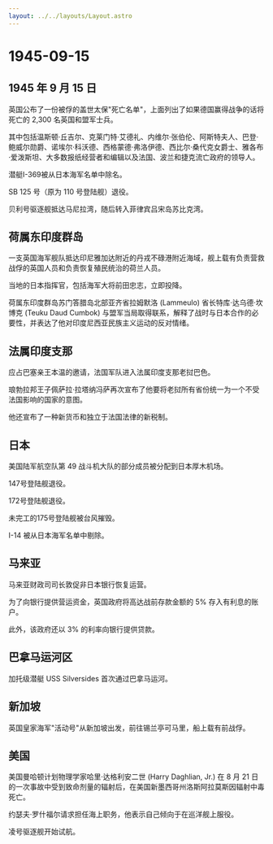 ```yaml
---
layout: ../../layouts/Layout.astro
---
```


# 1945-09-15

## 1945 年 9 月 15 日

英国公布了一份被俘的盖世太保"死亡名单"，上面列出了如果德国赢得战争的话将死亡的
2,300 名英国和盟军士兵。

其中包括温斯顿·丘吉尔、克莱门特·艾德礼、内维尔·张伯伦、阿斯特夫人、巴登·鲍威尔勋爵、诺埃尔·科沃德、西格蒙德·弗洛伊德、西比尔·桑代克女爵士、雅各布·爱泼斯坦、大多数报纸经营者和编辑以及法国、波兰和捷克流亡政府的领导人。

潜艇I-369被从日本海军名单中除名。

SB 125 号（原为 110 号登陆舰）退役。

贝利号驱逐舰抵达马尼拉湾，随后转入菲律宾吕宋岛苏比克湾。

## 荷属东印度群岛

一支英国海军舰队抵达印尼雅加达附近的丹戎不碌港附近海域，舰上载有负责营救战俘的英国人员和负责恢复殖民统治的荷兰人员。

当地的日本指挥官，包括海军大将前田忠志，立即投降。

荷属东印度群岛苏门答腊岛北部亚齐省拉姆默洛 (Lammeulo)
省长特库·达乌德·坎博克 (Teuku Daud Cumbok)
与盟军当局取得联系，解释了战时与日本合作的必要性，并表达了他对印度尼西亚民族主义运动的反对情绪。

## 法属印度支那

应占巴塞亲王本温的邀请，法国军队进入法属印度支那老挝巴色。

琅勃拉邦王子佩萨拉·拉塔纳冯萨再次宣布了他要将老挝所有省份统一为一个不受法国影响的国家的意图。

他还宣布了一种新货币和独立于法国法律的新税制。

## 日本

美国陆军航空队第 49 战斗机大队的部分成员被分配到日本厚木机场。

147号登陆舰退役。

172号登陆舰退役。

未完工的175号登陆舰被台风摧毁。

I-14 被从日本海军名单中剔除。

## 马来亚

马来亚财政司司长敦促非日本银行恢复运营。

为了向银行提供营运资金，英国政府将高达战前存款金额的 5%
存入有利息的账户。

此外，该政府还以 3% 的利率向银行提供贷款。

## 巴拿马运河区

加托级潜艇 USS Silversides 首次通过巴拿马运河。

## 新加坡

英国皇家海军"活动号"从新加坡出发，前往锡兰亭可马里，船上载有前战俘。

## 美国

美国曼哈顿计划物理学家哈里·达格利安二世 (Harry Daghlian, Jr.) 在 8 月 21
日的一次事故中受到致命剂量的辐射后，在美国新墨西哥州洛斯阿拉莫斯因辐射中毒死亡。

约瑟夫·罗什福尔请求担任海上职务，他表示自己倾向于在巡洋舰上服役。

凌号驱逐舰开始试航。